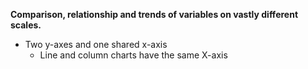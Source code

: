 **Comparison, relationship and trends of variables on vastly different scales.**
- Two y-axes and one shared x-axis
	- Line and column charts have the same X-axis